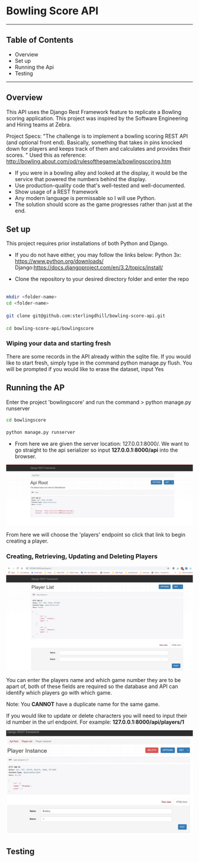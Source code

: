 # Bowling Score API

---

## Table of Contents
- Overview
- Set up
- Running the Api
- Testing

---

## Overview
This API uses the Django Rest Framework feature to replicate a Bowling scoring application. This project was inspired by the Software Engineering and Hiring teams at Zebra. 

Project Specs:
"The challenge is to implement a bowling scoring REST API (and optional front end). Basically, something that takes in pins knocked down for players and keeps track of them and calculates and provides their scores.
"
Used this as reference: 
http://bowling.about.com/od/rulesofthegame/a/bowlingscoring.htm


- If you were in a bowling alley and looked at the display, it would be the service that powered the numbers behind the display.
- Use production-quality code that's well-tested and well-documented. 
- Show usage of a REST framework
- Any modern language is permissable so I will use Python. 
- The solution should score as the game progresses rather than just at the end.

## Set up
This project requires prior installations of both Python and Django. 

- If you do not have either, you may follow the links below:
Python 3x: https://www.python.org/downloads/
Django:https://docs.djangoproject.com/en/3.2/topics/install/


- Clone the repository to your desired directory folder and enter the repo
```bash

mkdir <folder-name>
cd <folder-name>

git clone git@github.com:sterlingdhill/bowling-score-api.git

cd bowling-score-api/bowlingscore

```

### Wiping your data and starting fresh
There are some records in the API already within the sqlite file. If you would like to start fresh, simply type in the 
command python manage.py flush. You will be prompted if you would like to erase the dataset, input Yes

## Running the AP
Enter the project 'bowlingscore' and run the command > python manage.py runserver

```bash
cd bowlingscore

python manage.py runserver
```

- From here we are given the server location: 127.0.0.1:8000/. We want to go straight to the api serializer so input **127.0.0.1:8000/api** into the browser.

![Bowling Score API directory](bowlingscore/documentation/snap_1.JPG "Directory")

From here we will choose the 'players' endpoint so click that link to begin creating a player.

### Creating, Retrieving, Updating and Deleting Players

![Players database](bowlingscore/documentation/snap_2.JPG "Create a Player")

You can enter the players name and which game number they are to be apart of, both of these fields are required so the database and API can identify which players go with which game. 

Note: You **CANNOT** have a duplicate name for the same game. 

If you would like to update or delete characters you will need to input their id number in the url endpoint. For example:
**127.0.0.1:8000/api/players/1**

![Players database](bowlingscore/documentation/snap_3.JPG "Updating or Deleting a Player")


## Testing
